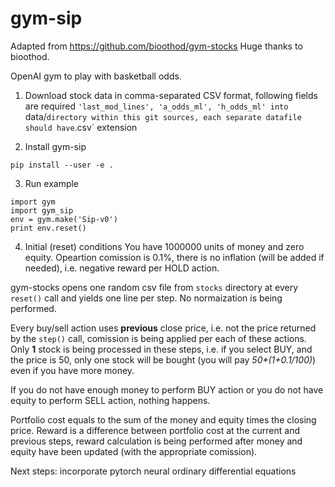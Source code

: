 # gym-sip
Adapted from https://github.com/bioothod/gym-stocks
Huge thanks to bioothod.

OpenAI gym to play with basketball odds.

1. Download stock data in comma-separated CSV format, following fields are required `'last_mod_lines', 'a_odds_ml', 'h_odds_ml' into `data/` directory within this git sources, each separate datafile should have `.csv` extension

2. Install gym-sip
```
pip install --user -e .
```
3. Run example
```
import gym
import gym_sip
env = gym.make('Sip-v0')
print env.reset()
```

4. Initial (reset) conditions
You have 1000000 units of money and zero equity. Opeartion comission is 0.1%, there is no inflation (will be added if needed), i.e. negative reward per HOLD action.

gym-stocks opens one random csv file from `stocks` directory at every `reset()` call and yields one line per step. No normaization is being performed.

Every buy/sell action uses **previous** close price, i.e. not the price returned by the `step()` call, comission is being applied per each of these actions. Only **1** stock is being processed in these steps, i.e. if you select BUY, and the price is 50, only one stock will be bought (you will pay *50\*(1+0.1/100)*) even if you have more money.

If you do not have enough money to perform BUY action or you do not have equity to perform SELL action, nothing happens.

Portfolio cost equals to the sum of the money and equity times the closing price.
Reward is a difference between portfolio cost at the current and previous steps, reward calculation is being performed after money and equity have been updated (with the appropriate comission).



Next steps:
incorporate pytorch neural ordinary differential equations 